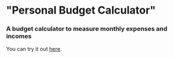 # "Personal Budget Calculator"

### A budget calculator to measure monthly expenses and incomes

You can try it out [here](https://pavelhancharow.github.io/Calculator/).
